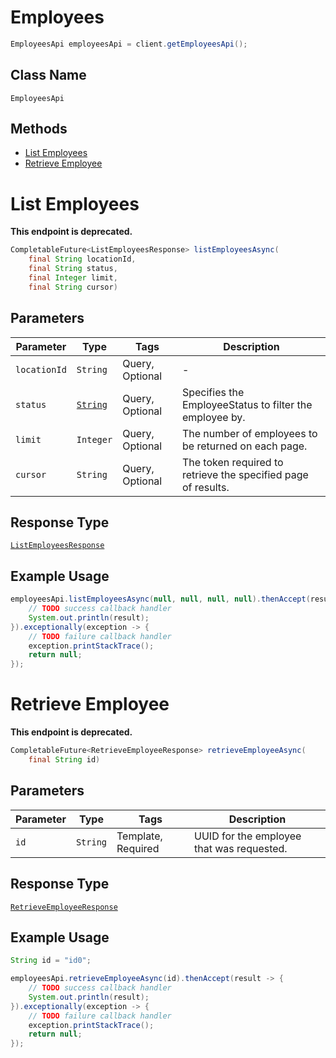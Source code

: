 # Employees

```java
EmployeesApi employeesApi = client.getEmployeesApi();
```

## Class Name

`EmployeesApi`

## Methods

* [List Employees](../../doc/api/employees.md#list-employees)
* [Retrieve Employee](../../doc/api/employees.md#retrieve-employee)


# List Employees

**This endpoint is deprecated.**

```java
CompletableFuture<ListEmployeesResponse> listEmployeesAsync(
    final String locationId,
    final String status,
    final Integer limit,
    final String cursor)
```

## Parameters

| Parameter | Type | Tags | Description |
|  --- | --- | --- | --- |
| `locationId` | `String` | Query, Optional | - |
| `status` | [`String`](../../doc/models/employee-status.md) | Query, Optional | Specifies the EmployeeStatus to filter the employee by. |
| `limit` | `Integer` | Query, Optional | The number of employees to be returned on each page. |
| `cursor` | `String` | Query, Optional | The token required to retrieve the specified page of results. |

## Response Type

[`ListEmployeesResponse`](../../doc/models/list-employees-response.md)

## Example Usage

```java
employeesApi.listEmployeesAsync(null, null, null, null).thenAccept(result -> {
    // TODO success callback handler
    System.out.println(result);
}).exceptionally(exception -> {
    // TODO failure callback handler
    exception.printStackTrace();
    return null;
});
```


# Retrieve Employee

**This endpoint is deprecated.**

```java
CompletableFuture<RetrieveEmployeeResponse> retrieveEmployeeAsync(
    final String id)
```

## Parameters

| Parameter | Type | Tags | Description |
|  --- | --- | --- | --- |
| `id` | `String` | Template, Required | UUID for the employee that was requested. |

## Response Type

[`RetrieveEmployeeResponse`](../../doc/models/retrieve-employee-response.md)

## Example Usage

```java
String id = "id0";

employeesApi.retrieveEmployeeAsync(id).thenAccept(result -> {
    // TODO success callback handler
    System.out.println(result);
}).exceptionally(exception -> {
    // TODO failure callback handler
    exception.printStackTrace();
    return null;
});
```

